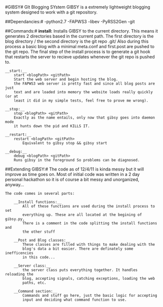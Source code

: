 #GIBSY#
	GIt Blogging SYstem
	GIBSY is a extremely lightweight blogging system designed to work with a git
	repository.

##Dependancies:#
	-python2.7
		-FAPWS3
			-libev
		-PyRSS2Gen
	-git

##Commands:#
	__install:__
		Installs GIBSY to the current directory. This means it generates 2
		directories based in the current path. The first directory is the blog
		directory <blogname>/ the second directory is the git repo
		<blogname>.git/ Also during this process a basic blog with a minimal
		meta.conf and first.post are pushed to the git repo. The final step of
		the install process is to generate a git hook that restarts the server
		to recieve updates whenever the git repo is pushed to.

	__start:__
		start <blogPath> <gitPath>
		Start the web server and begin hosting the blog.
		the FAPWS3 web server is pretty fast and since all blog posts are just
		text and are loaded into memory the website loads really quickly (or at
		least it did in my simple tests, feel free to prove me wrong).

	__stop:__
		stop <blogPath> <gitPath>
		Exactly as the name entails, only now that gibsy goes into daemon mode
		it hunts down the pid and KILLS IT.

	__restart:__
		restart <blogPath> <gitPath>
			Equivalent to gibsy stop && gibsy start

	__debug:__
		debug <blogPath> <gitPath>
		Runs gibsy in the foreground So problems can be diagnosed.

##Extending GIBSY:#
	The code as of 12/4/11 is kinda messy but it will improve as time goes on.
	Most of initial code was written in a 2 day personal hackathon so it is of
	course a bit messy and unorganized, anyway...

	The code comes in several parts:
	
		__Install functions:__
			All of these functions are used during the install process to set
			everything up. These are all located at the begining of gibsy.py,
			There is a comment in the code splitting the install functions and
			the other stuff

		__Post and Blog classes:__
			These classes are filled with things to make dealing with the
			blog's data a bit easier. There are definately some inefficencies
			in this code...

		__Server class:__
			the server class puts everything together. It handles reloading the
			blog, accepting signals, catching exceptions, loading the web
			paths, etc.
		
		__Command section:__
			Commands and stuff go here, just the basic logic for accepting
			input and deciding what command function to use.
